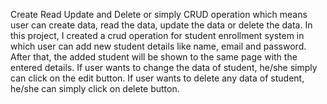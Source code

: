 Create Read Update and Delete or simply CRUD operation which means user can create data, read the data, update the data or delete the data.
In this project, I created a crud operation for student enrollment system in which user can add new student details like name, email and password. After that, the added student will be shown to the same page with the entered details. If user wants to change the data of student, he/she simply can click on the edit button. If user wants to delete any data of student, he/she can simply click on delete button.
